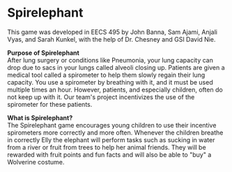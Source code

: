 # Spirelephant
This game was developed in EECS 495 by John Banna, Sam Ajami, Anjali Vyas, and Sarah Kunkel, with the help of Dr. Chesney and GSI David Nie.

**Purpose of Spirelephant** </br>
After lung surgery or conditions like Pneumonia, your lung capacity can drop due to sacs in your lungs called alveoli closing up. Patients are given a medical tool called a spirometer to help them slowly regain their lung capacity. You use a spirometer by breathing with it, and it must be used multiple times an hour. However, patients, and especially children, often do not keep up with it. Our team's project incentivizes the use of the spirometer for these patients.

**What is Spirelephant?** </br>
The Spirelephant game encourages young children to use their incentive spirometers more correctly and more often. Whenever the children breathe in correctly Elly the elephant will perform tasks such as sucking in water from a river or fruit from trees to help her animal friends. They will be rewarded with fruit points and fun facts and will also be able to "buy" a Wolverine costume.

